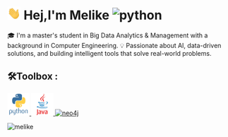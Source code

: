 
<h1 align="left"><img src="https://raw.githubusercontent.com/ABSphreak/ABSphreak/master/gifs/Hi.gif" width="30px" /> Hej,I'm Melike <img src="https://c.tenor.com/hNxx19GZPEcAAAAi/computers-new-computer.gif" alt="python" width="100" height="90"/> </h1>
🎓 I'm a master's student in Big Data Analytics & Management with a background in Computer Engineering.
💡 Passionate about AI, data-driven solutions, and building intelligent tools that solve real-world problems.

<h2> 🛠Toolbox : </h2>

<p align="left">
 <a href="https://www.python.org/" target="_blank"> <img src="https://raw.githubusercontent.com/devicons/devicon/master/icons/python/python-original-wordmark.svg" alt="python" width="50" height="50"/> </a>
  <a href="https://www.java.com/en/" target="_blank"> <img src="https://raw.githubusercontent.com/devicons/devicon/master/icons/java/java-original-wordmark.svg" alt="java" width="50" height="50"/>  </a> 
 <a href="https://https://neo4j.com/" target="_blank"> <img src="https://img.shields.io/badge/Neo4j-008CC1?style=flat&logo=neo4j&logoColor=white" alt="neo4j" width="50" height="50"/> </a> 


<p align="left"> <img src="https://komarev.com/ghpvc/?username=melike35" alt="melike" /> </p>
<p/>


